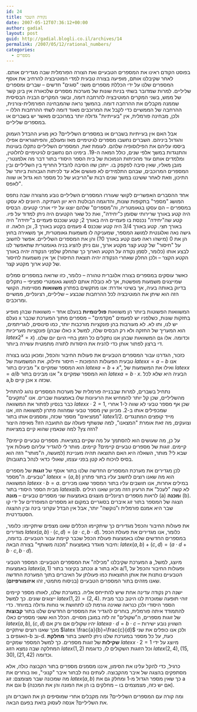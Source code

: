 ```yaml
---
id: 24
title: נקודת השבר
date: 2007-05-12T07:36:12+00:00
author: gadial
layout: post
guid: http://gadial.blogli.co.il/archives/14
permalink: /2007/05/12/rational_numbers/
categories:
  - מספרים
---
```

בפוסט הקודם ראינו את המספרים הטבעיים ואת הצורה הפורמלית שבה מגדירים אותם. לאחר שקיבלנו אותם, מופיעה בצורה טבעית למדי המוטיבציה להרחיב את אוסף המספרים שלנו על ידי הכללת מספרים משני "סוגים" חדשים &#8211; שברים ומספרים שליליים. למרות שמדובר בשתי בניות שונות של מערכות מספרים שלכאורה אין בינן קשר של ממש, בשני המקרים המוטיבציה להרחבה דומה, ובשני המקרים הבניה הבסיסית שממנה מקבלים את ההרחבה דומה. בהמשך נראה שהמבחינה הפורמלית-צורנית, ההרחבה של הממשיים כדי לקבל את המרוכבים מאוד דומה לשתי ההרחבות הללו &#8211; ולכן, מבחינה פורמלית, אין "בעייתיות" גדולה יותר במרוכבים מאשר יש בשברים או במספרים שליליים.

אבל האם אין בעייתיות בשברים או במספרים השליליים? כאן מגיע ההבדל העמוק והגדול ביניהם. השברים נחשבו מספרים לגיטימיים מאז ומעולם, והפיתגוראיים אפילו ביססו עליהם את הפילוסופיה שלהם. לעומת זאת, המספרים השליליים נתקלו בעוינות והתנגדות במשך אלפי שנים, כולל המאה ה-19. בימינו הם נחשבים לגיטימיים לחלוטין, ומלמדים אותם עוד מהכיתות הנמוכות של בית הספר היסודי בתור דבר מה אלמנטרי, מובן מאליו, שאין סיבה לפקפק בו. ייתכן שזו הסיבה להבדל החריף בין השליליים ובין המספרים המרוכבים, שבהם התלמידים לא פוגשים אלא עד לכיתות הגבוהות ביותר של התיכון, וזאת לאחר ששיננו במשך שנים רבות ש"הריבוע של כל מספר הוא גדול או שווה לאפס".

אחד ההסברים האפשריים לקושי שעוררו המספרים השליליים נובע מהצורה שבה נתפס המושג "מספר" בתקופות שונות, והדוגמה הבולטת היא יוון העתיקה. היוונים לא עסקו במספרים &#8211; הם עסקו בגאומטריה, וה"מספרים" שלהם יוצגו על ידי אורכי קטעים. הבסיס היה קטע באורך שרירותי שסומן כ"יחידה", ואת כל שאר הקטעים היה ניתן למדוד על פיו. קטע שה"יחידה" נכנסת בו פעמיים היה באורך 2; קטע שנכנס פעמיים ב"יחידה" היה באורך חצי. קטע באורך 3/4 היה קטע שנכנס 4 פעמים בקטע באורך 3, וכן הלאה. זו גישה נאה ואלגנטית למושג המספר, שמעניקה לו משמעות גאומטרית, אך משאירה בחוץ הן את 0 (מישהו ראה פעם קטע באורך 0?) והן את המספרים השליליים. אפשר לחשוב על "חיסור" של קטע קצר מקטע ארוך, וגם ניתן להציג בניה גאומטרית שתאפשר לנו לבצע אותו (כלומר, לסמן נקודה על הקטע הארוך כך שהחלק שלפני הנקודה יהיה באורך הקטע הקצר &#8211; ולכן החלק שאחרי הנקודה יהיה תוצאת החיסור) אך אין משמעות לחיסור של קטע ארוך מקטע קצר.

כאשר עוסקים במספרים בצורה אלגברית טהורה &#8211; כלומר, כזו שרואה במספרים סמלים שמייצגים משמעות מופשטת, אך לא כובלת אותם למושג גאומטרי ספציפי &#8211; נתקלים בדיוק באותה בעיה, אך בשינוי אדרת: אנו מתקשים בפתרון **משוואות** מסויימות. הקושי הזה הוא שיתן את המוטיבציה לכל ההרחבות שנבצע &#8211; שליליים, רציונליים, ממשיים ומרוכבים.

המשוואות הפשוטות ביותר הן משוואות **פולינומיות** בנעלם אחד &#8211; משוואות שבהן מופיע נעלם x בחזקות שונות, כשלפניו יש לפעמים "מקדמים" &#8211; מספרים מתוך המערכת שכבר יש לנו, ותו לא. לא מעורבות בהן פונקציות מורכבות יותר, כמו סינוסים, לוגריתמים, פונקציות מעריכיות (כאלו שבהן x הוא המעריך של החזקה ולא רק הבסיס שלה, למשל $latex 2^x=x$) וכדומה. אלו גם המשוואות שבהן אנו נתקלים כל הזמן בחיי היום יום שלנו. די ברצון לפתור אותן כדי להניח את היסודות לתורה מתמטית עשירה ביותר.

כזכור, הגדרנו עבור המספרים הטבעיים את פעולות החיבור והכפל, ומכאן נבעו בצורה טבעית הפעולות ההפוכות &#8211; חיסור וחילוק. את המשמעות של $latex x=a-b$ אנו מבינים בתור "x הוא המספר שמקיים $latex a=b+x$", ואילו את המשמעות של $latex x=a/b$ אנו מבינים בתור "x הוא המספר שמקיים $latex a=b\cdot x$. הבעיה היא שלא לכל a,b אכן קיים x שכזה.

נתחיל בשברים, למרות שבבנייה פורמלית של מערכות המספרים נהוג להתחיל מהשליליים, שכן קל יותר להמחיש את הרעיונות שלו באמצעות שברים. אנו "נתקעים" כבר בנסיון לפתור את המשוואה $latex x\cdot 2=1$, שכן אף מספר טבעי לא שווה ל-1 אחרי שמכפילים אותו ב-2. מכיוון שין מספר טבעי שמהווה פתרון למשוואה הזו, אנו "ממציאים" מספר שכזה, ומסמנים אותו בתור $latex 1/2$. מייד קופצים המתנגדים וצועקים, מה זאת אומרת "המצאנו", למה שנשתף פעולה עם התועבה הזו? מאיפה היצור הזה צץ? למה שנאמין שהוא קיים במציאות?

על כן, מה שעושים הוא להסתמך על מה שקיים במציאות. מספרים טבעיים קיימים? קיימים. זוגות של מספרים טבעיים קיימים? קיימים. מותר לי להגדיר עליהם פעולות איך שבא לי? מותר, השאלה היא האם התוצאה תהיה מעניינת (למעשה, ה"מותר" הזה הוא בסיס לויכוח לא קטן בפני עצמו, שאולי כדאי לנהל בתגובות).

לכן מגדירים את מערכת המספרים החדשה שלנו בתור אוסף של **זוגות** של מספרים טבעיים. ה"מספר" $latex x=(a,b)$ הוא מה שאנו רוצים לחשוב עליו בתור פתרון המשוואה $latex x\cdot b=a$. במילים אחרות, אנו חושבים עליו בתור המספר שאנו מכירים מבית הספר היסודי בתור $latex a/b$. לא קשה "לעכל" את הרעיון הזה מכיוון שאנו רגילים לראות מספרים רציונליים מוצגים באמצעות שני מספרים טבעיים &#8211; **מונה** (a) ו**מכנה** (b). הצגה של המספר בתור זוג איברים בסוגריים במקום זוג מספרים המופרדים על ידי קו שבר היא אמנם פורמלית ו"נוקשה" יותר, אבל אין הבדל עקרוני בינה ובין ההצגה הסטנדרטית.

את פעולות החיבור והכפל מגדירים כך שיתקיימו הכללים שאנו מצפים שיתקיימו: כלומר, מגדירים $latex (a,b)\cdot (c,d)=(a\cdot c,b\cdot d)$. כלומר, אנו מגדירים את פעולת הכפל במספרים החדשים שלנו באמצעות פעולת הכפל שכבר קיימת עבור הטבעיים. בדומה, חיבור מוגדר באמצעות "מכנה משותף" בצורה הבאה: $latex (a,b)+(c,d)=(a\cdot d+b\cdot c,b\cdot d)$.

המערכת שקיבלנו "מכילה" את המספרים הטבעיים: המספר הטבעי a מיוצג, למשל, באמצעות $latex (a,1)$ ונכתב בקיצור בתור a ולא בתור a/1, ופעולות החיבור והכפל על הטבעיים נותנות את אותן התוצאות כמו פעולתן על האיברים בתוך המערכת החדשה שאנו מזהים בתור המספרים הטבעיים (בניסוח מתמטי, זהו **איזומורפיזם**).

ישנה רק נקודה עדינה אחת שיש להתייחס אליה. במערכת שלנו, לאותו מספר קיימים ייצוגים שונים. כך למשל $latex (1,2)=(2,4)$. זוהי תופעה שמוכרת לנו היטב כבר מבית הספר היסודי ולכן כנראה שאינה גורמת לנו לתחושת אי נוחות גדולה במיוחד. כדי להתמודד איתה פורמלית, בוחרים להגדיר את המספרים החדשים שלנו בתור **קבוצות** של זוגות מספרים, ה"שקולים" זה לזה במובן מסויים. הכלל הוא ששני מספרים כאלו $latex (a,b),(c,d)$ יהיו שקולים אם ורק אם $latex a\cdot d=b\cdot c$ &#8211; השוויון נובע ישירות מכך שאנו רוצים שיתקיים $latex \frac{a}{b}=\frac{c}{d}$ ולכן אנו כופלים את שני האגפים ב-b וב-d. כעת, על כל מספר במערכת שלנו ניתן לחשוב בתור **מחלקת שקילות** של זוגות מספרים. כך למשל המספר שמקיים $latex x\cdot 2=1$ מיוצג על ידי המחלקה שבה נמצא הזוג $latex (1,2)$ וכל הזוגות השקולים לו, כדוגמת $latex (2,4),(15,30),(21,42)$ וכדומה.

כרגיל, כדי להקל עלינו את הסימון, איננו מסמנים מספרים בתור הקבוצה כולה, אלא מסתפקים בהצגה של איבר מהקבוצה. לעתים נוח לבחור איבר "קנוני", ואז בוחרים את מה שמכונה שבר מצומצם: זוג $latex (a,b)$ כך שאין מספר הגדול מ-1 ומחלק גם את a וגם את b (אם יש כזה, מצמצמים בו &#8211; מחלקים בו הן את המונה והן את המכנה).

ומה קורה עם המספרים השליליים? ומה מקבלים אחרי שמוסיפים הן את השברים והן את השליליים? אנסה לעסוק בזאת בפעם הבאה.